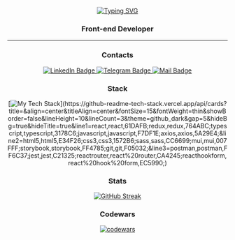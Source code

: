<div align="center">

[![Typing SVG](https://readme-typing-svg.demolab.com?font=Fira+Code&weight=700&size=32&pause=1000&color=39D253&center=true&vCenter=true&repeat=false&width=600&height=35&lines=Hello!+I+am+Evgenii+Slupachik)](https://git.io/typing-svg)
</div>
<h3 align="center">Front-end Developer</h3>

<hr>

<div align="center">
  <h3>Contacts</h3>
  <a href="https://www.linkedin.com/in/evgenii-slupachik/" target="_blank">
    <img src="https://img.shields.io/badge/LinkedIn-darkgreen?style=for-the-badge&logo=linkedin&color=forestgreen&logoColor=white" alt="LinkedIn Badge"/>
  </a>
  <a href="https://t.me/mrEvgeniy1989" target="_blank">
    <img src="https://img.shields.io/badge/Telegram-darkgreen?style=for-the-badge&logo=telegram&color=forestgreen&logoColor=white" alt="Telegram Badge"/>
  </a>
  <a href="mailto:mr.evgeniy1989@yandex.ru" target="_blank">
    <img src="https://img.shields.io/badge/Mail-darkgreen?style=for-the-badge&logo=gmail&color=forestgreen&logoColor=white" alt="Mail Badge"/>
  </a>
</div>

<div align="center">
<h3>Stack</h3>

[![My Tech Stack](https://github-readme-tech-stack.vercel.app/api/cards?title=&align=center&width=600&titleAlign=center&fontSize=15&fontWeight=thin&showBorder=false&lineHeight=10&lineCount=3&theme=github_dark&gap=5&hideBg=true&hideTitle=true&line1=react,react,61DAFB;redux,redux,764ABC;typescript,typescript,3178C6;javascript,javascript,F7DF1E;axios,axios,5A29E4;&line2=html5,html5,E34F26;css3,css3,1572B6;sass,sass,CC6699;mui,mui,007FFF;storybook,storybook,FF4785;git,git,F05032;&line3=postman,postman,FF6C37;jest,jest,C21325;reactrouter,react%20router,CA4245;reacthookform,react%20hook%20form,EC5990;)](https://github-readme-tech-stack.vercel.app/api/cards?title=&align=center&titleAlign=center&fontSize=15&fontWeight=thin&showBorder=false&lineHeight=10&lineCount=3&theme=github_dark&gap=5&hideBg=true&hideTitle=true&line1=react,react,61DAFB;redux,redux,764ABC;typescript,typescript,3178C6;javascript,javascript,F7DF1E;axios,axios,5A29E4;&line2=html5,html5,E34F26;css3,css3,1572B6;sass,sass,CC6699;mui,mui,007FFF;storybook,storybook,FF4785;git,git,F05032;&line3=postman,postman,FF6C37;jest,jest,C21325;reactrouter,react%20router,CA4245;reacthookform,react%20hook%20form,EC5990;)
</div>

<div align="center"> 
<h3>Stats</h3>

[![GitHub Streak](https://streak-stats.demolab.com?user=MrEvgeniy1989&theme=github-dark)](https://git.io/streak-stats)
</div>

<div align="center">
<h3>Codewars</h3>

[![codewars](https://www.codewars.com/users/Slupachik_Evgenii/badges/large)](https://www.codewars.com/users/Slupachik_Evgenii)
</div>
